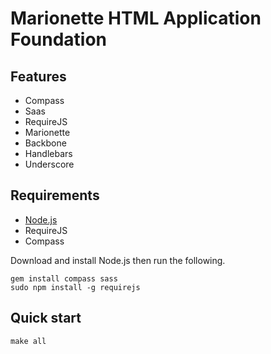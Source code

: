 # Marionette HTML Application Foundation

## Features

* Compass
* Saas
* RequireJS
* Marionette
* Backbone
* Handlebars
* Underscore

## Requirements

* [Node.js](http://nodejs.org/download/)
* RequireJS
* Compass

Download and install Node.js then run the following.

```
gem install compass sass
sudo npm install -g requirejs
```


## Quick start

```
make all
```